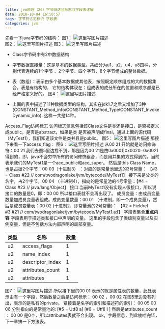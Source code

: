 ```yaml
---
title: jvm原理（26）字节码访问标志与字段表详解
date: 2018-10-04 16:50:57
tags: 字节码访问标识 字段表
categories: jvm
---
```


先看一下java字节码的结构：
图1：
![这里写图片描述](20180804134250848.png)  
图2：
![这里写图片描述](20180804134458717.png)
图3：
![这里写图片描述](20180804134805248.png)

 - Class字节码中有2中数据结构
 - 字节数据直接量：这是基本的数据类型。共细分为u1、u2、u4、u8四种，分别代表连续的1个字节
   、2个字节、四个字节、8个字节组成的整体数据。
 -  表（数组）：表示由多个基本数据或其他表，按照既定顺序组成的大的数据集合。表是有结构的，
   它的结构体现在：组成表的成分所在的位置和顺序都是已经严格定义好的。
   图4：
   ![这里写图片描述](20180728182044938.png)

 - 上面的表中描述了11种数据类型的结构，其实在jdk1.7之后又增加了3种(CONSTANT_Method_info\CONSTANT_Method_Type\CONSTANT_InvokeDynamic_info).
   这样一共是14种。

Access_Flag访问标志
   访问标志信息包括该Class文件是类还是接口，是否被定义成public，是否是abstract，如果是类
   是否被声明成final，通过上面的源代码（MyTest1），我们知道该文件是类并且是public。
   图5：
   ![这里写图片描述](20180804141459924.png)
那接下来看一下access_flag：
图6：
![这里写图片描述](20180804141952577.png)
从00 21 开始就是访问修饰符：00 21 我们去图5里边找不到，那是因为00 21是由0x0001|0x0020=0x0021得到的，即，java不会穷举所有的访问修饰组合，而是用并集的方式得到的。当前表示我们的MyTest1是一个acc_public和acc_super。
然后是this Class Name，也是占据2个字节：00 03（十进制3） ：对应的是常量池里边的3号常量：
【#3 = Class              #22            // com/twodragonlake/jvm/bytecode/MyTest1】
接下来是父类的名字，占2个字节，00 04 （十进制4），指向的是常量池的4号常量：【#4 = Class              #23            // java/lang/Object】
接口:当前MyTest1没有实现人很接口，所以说接口的数量是0，即：00 00 所以接口表就不会再出现了。
成员变量：由成员变量数量加成员变量表组成。成员变量数量：00 01 （十进制，即一个成员变量），然后是成员变量表：00 02 (十进制2，即常量池的2号常量)：
【#2 = Fieldref           #3.#21         // com/twodragonlake/jvm/bytecode/MyTest1.a:I】
字段表集合**重点内容**
字段表用于描述类和接口中声明的变量。
这里的字段包含了类级别变量以及实例变量，但是不包括方法内部声明的局部变量。

| 类型|名称|数量
|-|-|-|
|u2 | access_flags | 1 |
|u2 | name_index | 1 |
|u2 | descriptor_index | 1 |
|u2 | attributes_count | 1 |
|u2 | attributes | 1 |


图7：
![这里写图片描述](20180804145016193.png)
所以接下里的00 01 表示的就是属性表的数量，此处表示由有一个字段，然后数量之后是访问标示：  00 02 ，00 02 在图5里边没有列出，表示的是私有的private。
紧接着是名字的索引和描述符的索引： 00 05 00 06 分别指向的是常量池的:
[#5 = Utf8               a]
[#6 = Utf8               I ]
然后是attributes_count  ： 00 00 是0个，所以attributes表就不会出现。
ok，字段信息，到此梭哈完毕，下一章搞一下方法表。
